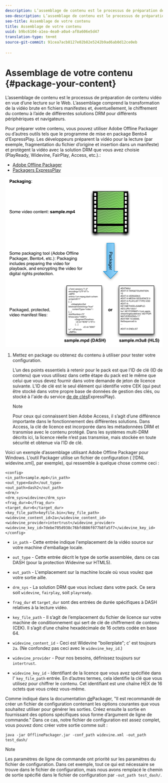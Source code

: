 ```yaml
---
description: L’assemblage de contenu est le processus de préparation de contenu vidéo en vue d’une lecture sur le Web. L’assemblage comprend la transformation de la vidéo brute en fichiers manifestes et, éventuellement, le chiffrement du contenu à l’aide de différentes solutions DRM pour différents périphériques et navigateurs.
seo-description: L’assemblage de contenu est le processus de préparation de contenu vidéo en vue d’une lecture sur le Web. L’assemblage comprend la transformation de la vidéo brute en fichiers manifestes et, éventuellement, le chiffrement du contenu à l’aide de différentes solutions DRM pour différents périphériques et navigateurs.
seo-title: Assemblage de votre contenu
title: Assemblage de votre contenu
uuid: b9bc6104-a1ea-4ea0-a0a4-af8a606e5d47
translation-type: tm+mt
source-git-commit: 91cea7acb8127e02b82e5242b9ad6ab0d12ce0eb

---
```



# Assemblage de votre contenu {#package-your-content}

L’assemblage de contenu est le processus de préparation de contenu vidéo en vue d’une lecture sur le Web. L’assemblage comprend la transformation de la vidéo brute en fichiers manifestes et, éventuellement, le chiffrement du contenu à l’aide de différentes solutions DRM pour différents périphériques et navigateurs.

Pour préparer votre contenu, vous pouvez utiliser Adobe Offline Packager ou d’autres outils tels que le programme de mise en package Bento4 d’ExpressPlay. Les développeurs préparent la vidéo pour la lecture (par exemple, fragmentation du fichier d’origine et insertion dans un manifeste) et protègent la vidéo avec la solution DRM que vous avez choisie (PlayReady, Widevine, FairPlay, Access, etc.).:

* [Adobe Offline Packager](https://helpx.adobe.com/content/dam/help/en/primetime/guides/offline_packager_getting_started.pdf)
* [Packagers ExpressPlay](https://www.expressplay.com/developer/packaging-tools/)

<!--<a id="fig_jbn_fw5_xw"></a>-->

![](assets/pkg_lic_play_web.png)

1. Mettez en package ou obtenez du contenu à utiliser pour tester votre configuration.

   L’un des points essentiels à retenir pour le pack est que l’ID de clé (ID de contenu) que vous utilisez dans cette étape du pack est le même que celui que vous devez fournir dans votre demande de jeton de licence suivante. L&#39;ID de clé est le seul élément qui identifie votre CEK (qui peut être stocké dans votre propre base de données de gestion des clés, ou stocké à l&#39;aide du service [de de clés](https://www.expressplay.com/developer/key-storage/)ExpressPlay).

   >[!NOTE]
   >
   >Pour ceux qui connaissent bien Adobe Access, il s’agit d’une différence importante dans le fonctionnement des différentes solutions. Dans Access, la clé de licence est incorporée dans les métadonnées DRM et transmise avec le contenu protégé. Dans les systèmes multi-DRM décrits ici, la licence réelle n’est pas transmise, mais stockée en toute sécurité et obtenue via l’ID de clé.

<!--<a id="example_52AF76B730174B79B6088280FCDF126D"></a>-->

Voici un exemple d’assemblage utilisant Adobe Offline Packager pour Windows. L’outil Packager utilise un fichier de configuration ( [!DNL widevine.xml], par exemple), qui ressemble à quelque chose comme ceci :

```
<config> 
<in_path>sample.mp4</in_path> 
<out_type>dash</out_type> 
<out_path>dash2</out_path> 
<drm/> 
<drm_sys>widevine</drm_sys> 
<frag_dur>4</frag_dur> 
<target_dur>6</target_dur> 
<key_file_path>keyfile.bin</key_file_path> 
<widevine_content_id>2a</widevine_content_id> 
<widevine_provider>intertrust</widevine_provider> 
<widevine_key_id>7debe705d938c76bfd886f077b8fa5f7</widevine_key_id> 
</config>
```

* `in_path` - Cette entrée indique l&#39;emplacement de la vidéo source sur votre machine d&#39;emballage locale.
* `out_type` - Cette entrée décrit le type de sortie assemblée, dans ce cas DASH (pour la protection Widevine sur HTML5).
* `out_path` - L&#39;emplacement sur la machine locale où vous voulez que votre sortie aille.
* `drm_sys` - La solution DRM que vous incluez dans votre pack. Ce sera soit `widevine`, `fairplay`, soit `playready`.

* `frag_dur` et `target_dur` sont des entrées de durée spécifiques à DASH relatives à la lecture vidéo.

* `key_file_path` - Il s’agit de l’emplacement du fichier de licence sur votre machine de conditionnement qui sert de clé de chiffrement de contenu (CEK). Il s’agit d’une chaîne hexadécimale de 16 octets codée en base 64.
* `widevine_content_id` - Ceci est Widevine &quot;boilerplate&quot;; c&#39; est toujours `2a`. (Ne confondez pas ceci avec le `widevine_key_id`.)

* `widevine_provider` - Pour nos besoins, définissez toujours sur `intertrust`.

* `widevine_key_id` - Identifiant de la licence que vous avez spécifiée dans l&#39; `key_file_path` entrée. En d’autres termes, cela identifie la clé que vous utilisez pour chiffrer le contenu. Cet identifiant est une chaîne HEX de 16 octets que vous créez vous-même.

Comme indiqué dans la documentation [de](https://helpx.adobe.com/content/dam/help/en/primetime/guides/offline_packager_getting_started.pdf)Packager, &quot;Il est recommandé de créer un fichier de configuration contenant les options courantes que vous souhaitez utiliser pour générer les sorties. Créez ensuite la sortie en fournissant des options spécifiques sous forme d’argument de ligne de commande.&quot; Dans ce cas, notre fichier de configuration est assez complet, vous pouvez donc créer votre sortie comme suit :

```
java -jar OfflinePackager.jar -conf_path widevine.xml -out_path test_dash/ 
```

>[!NOTE]
>
>Les paramètres de ligne de commande ont priorité sur les paramètres du fichier de configuration. Dans cet exemple, tout ce qui est nécessaire se trouve dans le fichier de configuration, mais nous avons remplacé le chemin de sortie spécifié dans le fichier de configuration par `-out_path test_dash/`.

